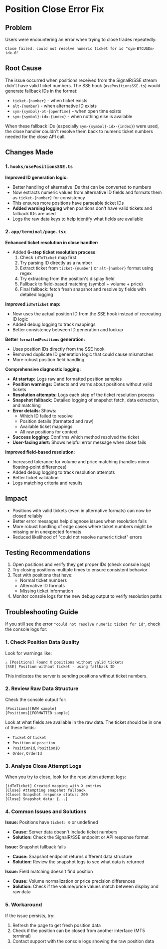 # Position Close Error Fix

## Problem
Users were encountering an error when trying to close trades repeatedly:
```
Close failed: could not resolve numeric ticket for id "sym-BTCUSDm-idx-0"
```

## Root Cause
The issue occurred when positions received from the SignalR/SSE stream didn't have valid ticket numbers. The SSE hook (`usePositionsSSE.ts`) would generate fallback IDs in the format:
- `ticket-{number}` - when ticket exists
- `alt-{number}` - when alternative ID exists
- `sym-{symbol}-ot-{openTime}` - when open time exists
- `sym-{symbol}-idx-{index}` - when nothing else is available

When these fallback IDs (especially `sym-{symbol}-idx-{index}`) were used, the close handler couldn't resolve them back to numeric ticket numbers needed for the close API call.

## Changes Made

### 1. `hooks/usePositionsSSE.ts`
**Improved ID generation logic:**
- Better handling of alternative IDs that can be converted to numbers
- Now extracts numeric values from alternative ID fields and formats them as `ticket-{number}` for consistency
- This ensures more positions have parseable ticket IDs
- **Added warning logging** when positions don't have valid tickets and fallback IDs are used
- Logs the raw data keys to help identify what fields are available

### 2. `app/terminal/page.tsx`
**Enhanced ticket resolution in close handler:**
- Added **6-step ticket resolution process**:
  1. Check `idToTicket` map first
  2. Try parsing ID directly as a number
  3. Extract ticket from `ticket-{number}` or `alt-{number}` format using regex
  4. Try extracting from the position's display field
  5. Fallback to field-based matching (symbol + volume + price)
  6. Final fallback: fetch fresh snapshot and resolve by fields with detailed logging

**Improved `idToTicket` map:**
- Now uses the actual position ID from the SSE hook instead of recreating ID logic
- Added debug logging to track mappings
- Better consistency between ID generation and lookup

**Better `formattedPositions` generation:**
- Uses position IDs directly from the SSE hook
- Removed duplicate ID generation logic that could cause mismatches
- More robust position field handling

**Comprehensive diagnostic logging:**
- **At startup:** Logs raw and formatted position samples
- **Position warnings:** Detects and warns about positions without valid tickets
- **Resolution attempts:** Logs each step of the ticket resolution process
- **Snapshot fallback:** Detailed logging of snapshot fetch, data extraction, and matching
- **Error details:** Shows:
  - Which ID failed to resolve
  - Position details (formatted and raw)
  - Available ticket mappings
  - All raw positions for context
- **Success logging:** Confirms which method resolved the ticket
- **User-facing alert:** Shows helpful error message when close fails

**Improved field-based resolution:**
- Increased tolerance for volume and price matching (handles minor floating-point differences)
- Added debug logging to track resolution attempts
- Better ticket validation
- Logs matching criteria and results

## Impact
- Positions with valid tickets (even in alternative formats) can now be closed reliably
- Better error messages help diagnose issues when resolution fails
- More robust handling of edge cases where ticket numbers might be missing or in unexpected formats
- Reduced likelihood of "could not resolve numeric ticket" errors

## Testing Recommendations
1. Open positions and verify they get proper IDs (check console logs)
2. Try closing positions multiple times to ensure consistent behavior
3. Test with positions that have:
   - Normal ticket numbers
   - Alternative ID formats
   - Missing ticket information
4. Monitor console logs for the new debug output to verify resolution paths

## Troubleshooting Guide

If you still see the error `"could not resolve numeric ticket for id"`, check the console logs for:

### 1. Check Position Data Quality
Look for warnings like:
```
⚠️ [Positions] Found X positions without valid tickets
[SSE] Position without ticket - using fallback ID
```
This indicates the server is sending positions without ticket numbers.

### 2. Review Raw Data Structure
Check the console output for:
```
[Positions][RAW sample]
[Positions][FORMATTED sample]
```
Look at what fields are available in the raw data. The ticket should be in one of these fields:
- `Ticket` or `ticket`
- `Position` or `position`
- `PositionId`, `PositionID`
- `Order`, `OrderId`

### 3. Analyze Close Attempt Logs
When you try to close, look for the resolution attempt logs:
```
[idToTicket] Created mapping with X entries
[Close] Attempting snapshot fallback
[Close] Snapshot response status: 200
[Close] Snapshot data: {...}
```

### 4. Common Issues and Solutions

**Issue:** Positions have `ticket: 0` or undefined
- **Cause:** Server data doesn't include ticket numbers
- **Solution:** Check the SignalR/SSE endpoint or API response format

**Issue:** Snapshot fallback fails
- **Cause:** Snapshot endpoint returns different data structure
- **Solution:** Review the snapshot logs to see what data is returned

**Issue:** Field matching doesn't find position
- **Cause:** Volume normalization or price precision differences
- **Solution:** Check if the volume/price values match between display and raw data

### 5. Workaround
If the issue persists, try:
1. Refresh the page to get fresh position data
2. Check if the position can be closed from another interface (MT5 terminal)
3. Contact support with the console logs showing the raw position data

